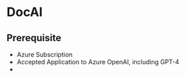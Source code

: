 # DocAI

## Prerequisite
- Azure Subscription
- Accepted Application to Azure OpenAI, including GPT-4
- 
